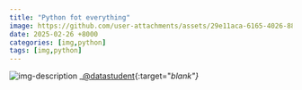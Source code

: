 ```yaml
---
title: "Python fot everything"
image: https://github.com/user-attachments/assets/29e11aca-6165-4026-88f8-2c8fef571c26
date: 2025-02-26 +8000
categories: [img,python]
tags: [img,python]
---
```

![img-description](https://github.com/user-attachments/assets/29e11aca-6165-4026-88f8-2c8fef571c26)
_[@datastudent](https://www.tiktok.com/@datastudent){:target="_blank"}_
